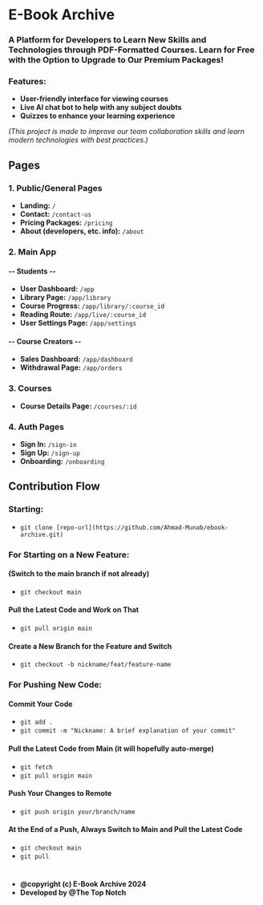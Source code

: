 # E-Book Archive

### A Platform for Developers to Learn New Skills and Technologies through PDF-Formatted Courses. Learn for Free with the Option to Upgrade to Our Premium Packages!

### Features:

-   **User-friendly interface for viewing courses**
-   **Live AI chat bot to help with any subject doubts**
-   **Quizzes to enhance your learning experience**

_(This project is made to improve our team collaboration skills and learn modern technologies with best practices.)_

## Pages

### 1. Public/General Pages

-   **Landing:** `/`
-   **Contact:** `/contact-us`
-   **Pricing Packages:** `/pricing`
-   **About (developers, etc. info):** `/about`

### 2. Main App

#### -- Students --

-   **User Dashboard:** `/app`
-   **Library Page:** `/app/library`
-   **Course Progress:** `/app/library/:course_id`
-   **Reading Route:** `/app/live/:course_id`
-   **User Settings Page:** `/app/settings`

#### -- Course Creators --

-   **Sales Dashboard:** `/app/dashboard`
-   **Withdrawal Page:** `/app/orders`

### 3. Courses

-   **Course Details Page:** `/courses/:id`

### 4. Auth Pages

-   **Sign In:** `/sign-in`
-   **Sign Up:** `/sign-up`
-   **Onboarding:** `/onboarding`

## Contribution Flow

### Starting:

-   `git clone [repo-url](https://github.com/Ahmad-Munab/ebook-archive.git)`

### For Starting on a New Feature:

#### (Switch to the main branch if not already)

-   `git checkout main`

#### Pull the Latest Code and Work on That

-   `git pull origin main`

#### Create a New Branch for the Feature and Switch

-   `git checkout -b nickname/feat/feature-name`

### For Pushing New Code:

#### Commit Your Code

-   `git add .`
-   `git commit -m "Nickname: A brief explanation of your commit"`

#### Pull the Latest Code from Main (it will hopefully auto-merge)

-   `git fetch`
-   `git pull origin main`

#### Push Your Changes to Remote

-   `git push origin your/branch/name`

#### At the End of a Push, Always Switch to Main and Pull the Latest Code

-   `git checkout main`
-   `git pull`


#

- **@copyright (c) E-Book Archive 2024**
- **Developed by @The Top Notch**